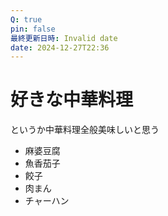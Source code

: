 ```yaml
---
Q: true
pin: false
最終更新日時: Invalid date
date: 2024-12-27T22:36
---
```

# 好きな中華料理

というか中華料理全般美味しいと思う

- 麻婆豆腐
- 魚香茄子
- 餃子
- 肉まん
- チャーハン